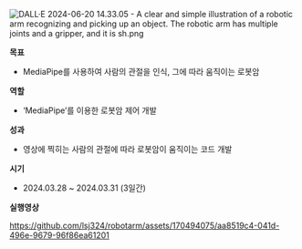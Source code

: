 ![DALL·E 2024-06-20 14.33.05 - A clear and simple illustration of a robotic arm recognizing and picking up an object. The robotic arm has multiple joints and a gripper, and it is sh.png](https://prod-files-secure.s3.us-west-2.amazonaws.com/e0b6b698-ed0b-431c-9668-66c778529d85/d65baef9-e3f2-4eb1-8e23-437ec8602d02/DALLE_2024-06-20_14.33.05_-_A_clear_and_simple_illustration_of_a_robotic_arm_recognizing_and_picking_up_an_object._The_robotic_arm_has_multiple_joints_and_a_gripper_and_it_is_sh.png)

**목표**

- MediaPipe를 사용하여 사람의 관절을 인식, 그에 따라 움직이는 로봇암

**역할**

- ‘MediaPipe’를 이용한 로봇암 제어 개발

**성과**

- 영상에 찍히는 사람의 관절에 따라 로봇암이 움직이는 코드 개발

**시기**

- 2024.03.28 ~ 2024.03.31 (3일간)

**실행영상**

https://github.com/lsj324/robotarm/assets/170494075/aa8519c4-041d-496e-9679-96f86ea61201
